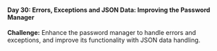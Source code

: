 #### Day 30: Errors, Exceptions and JSON Data: Improving the Password Manager
**Challenge:** Enhance the password manager to handle errors and exceptions, and improve its functionality with JSON data handling.



